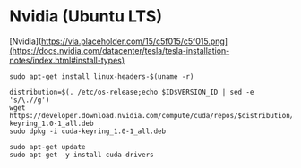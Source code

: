 # Nvidia (Ubuntu LTS)

 [Nvidia](https://via.placeholder.com/15/c5f015/c5f015.png](https://docs.nvidia.com/datacenter/tesla/tesla-installation-notes/index.html#install-types)
```
sudo apt-get install linux-headers-$(uname -r)
```
```
distribution=$(. /etc/os-release;echo $ID$VERSION_ID | sed -e 's/\.//g')
wget https://developer.download.nvidia.com/compute/cuda/repos/$distribution/x86_64/cuda-keyring_1.0-1_all.deb
sudo dpkg -i cuda-keyring_1.0-1_all.deb
```
```
sudo apt-get update
sudo apt-get -y install cuda-drivers
```
